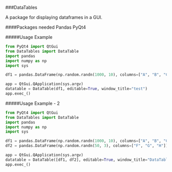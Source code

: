 ###DataTables

A package for displaying dataframes in a GUI.

####Packages needed
Pandas
PyQt4

#####Usage Example

```python
from PyQt4 import QtGui
from DataTables import DataTable
import pandas
import numpy as np
import sys

df1 = pandas.DataFrame(np.random.randn(1000, 10), columns=["A", "B", "C", "D", "E", "F", "G", "H", "I", "J"])#columns=[str(x) for x in range(0, 10)])

app = QtGui.QApplication(sys.argv)
datatable = DataTable(df1, editable=True, window_title="test")
app.exec_()
```

#####Usage Example - 2
```python
from PyQt4 import QtGui
from DataTables import DataTable
import pandas
import numpy as np
import sys

df1 = pandas.DataFrame(np.random.randn(1000, 10), columns=["A", "B", "C", "D", "E", "F", "G", "H", "I", "J"])#columns=[str(x) for x in range(0, 10)])
df2 = pandas.DataFrame(np.random.randn(50, 3), columns=["F", "G", "H"])

app = QtGui.QApplication(sys.argv)
datatable = DataTable([df1, df2], editable=True, window_title="DataTables")
app.exec_()
```
